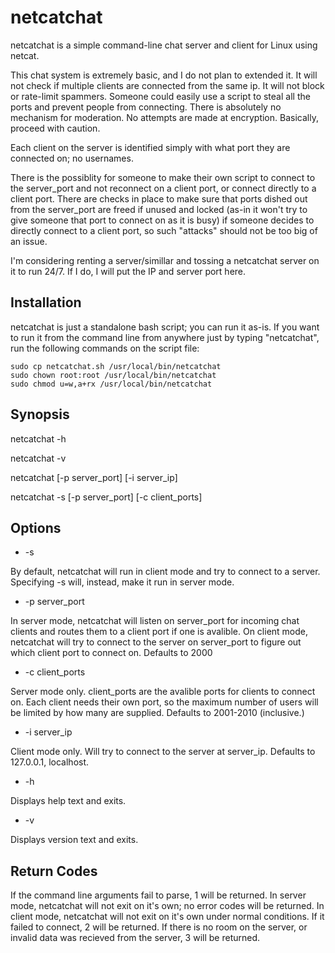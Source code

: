 # netcatchat

netcatchat is a simple command-line chat server and client for Linux using netcat.

This chat system is extremely basic, and I do not plan to extended it. It will not check if multiple clients are connected from the same ip. It will not block or rate-limit spammers. Someone could easily use a script to steal all the ports and prevent people from connecting. There is absolutely no mechanism for moderation. No attempts are made at encryption. Basically, proceed with caution.

Each client on the server is identified simply with what port they are connected on; no usernames.

There is the possiblity for someone to make their own script to connect to the server_port and not reconnect on a client port, or connect directly to a client port. There are checks in place to make sure that ports dished out from the server_port are freed if unused and locked (as-in it won't try to give someone that port to connect on as it is busy) if someone decides to directly connect to a client port, so such "attacks" should not be too big of an issue.

I'm considering renting a server/simillar and tossing a netcatchat server on it to run 24/7. If I do, I will put the IP and server port here.

## Installation

netcatchat is just a standalone bash script; you can run it as-is. If you want to run it from the command line from anywhere just by typing "netcatchat", run the following commands on the script file:

```console
sudo cp netcatchat.sh /usr/local/bin/netcatchat
sudo chown root:root /usr/local/bin/netcatchat
sudo chmod u=w,a+rx /usr/local/bin/netcatchat
```

## Synopsis

netcatchat -h

netcatchat -v

netcatchat [-p server_port] [-i server_ip]

netcatchat -s [-p server_port] [-c client_ports]

## Options

- -s

By default, netcatchat will run in client mode and try to connect to a server. Specifying -s will, instead, make it run in server mode.

- -p server_port

In server mode, netcatchat will listen on server_port for incoming chat clients and routes them to a client port if one is avalible. On client mode, netcatchat will try to connect to the server on server_port to figure out which client port to connect on. Defaults to 2000

- -c client_ports

Server mode only. client_ports are the avalible ports for clients to connect on. Each client needs their own port, so the maximum number of users will be limited by how many are supplied. Defaults to 2001-2010 (inclusive.)

- -i server_ip

Client mode only. Will try to connect to the server at server_ip. Defaults to 127.0.0.1, localhost.

- -h

Displays help text and exits.

- -v

Displays version text and exits.

## Return Codes

If the command line arguments fail to parse, 1 will be returned. In server mode, netcatchat will not exit on it's own; no error codes will be returned. In client mode, netcatchat will not exit on it's own under normal conditions. If it failed to connect, 2 will be returned. If there is no room on the server, or invalid data was recieved from the server, 3 will be returned.
